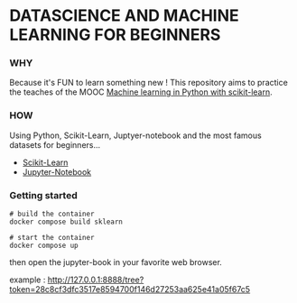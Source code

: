 # DATASCIENCE AND MACHINE LEARNING FOR BEGINNERS

### WHY

Because it's FUN to learn something new !
This repository aims to practice the teaches of the MOOC [Machine learning in Python with scikit-learn](https://www.fun-mooc.fr/en/courses/machine-learning-python-scikit-learn/).

### HOW

Using Python, Scikit-Learn, Juptyer-notebook and the
most famous datasets for beginners...

- [Scikit-Learn](https://scikit-learn.org/stable/)
- [Jupyter-Notebook](https://jupyter-notebook.readthedocs.io/en/stable/)

### Getting started

```
# build the container
docker compose build sklearn

# start the container
docker compose up
```

then open the jupyter-book in your favorite web browser.

example : http://127.0.0.1:8888/tree?token=28c8cf3dfc3517e8594700f146d27253aa625e41a05f67c5
